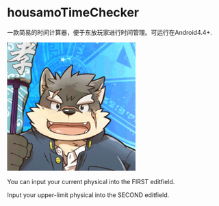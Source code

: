 # housamoTimeChecker
一款简易的时间计算器，便于东放玩家进行时间管理。可运行在Android4.4+. 

<img width="300" height="300" src="https://github.com/AriizumiKW/housamoTimeChecker/blob/master/README_PIC.jpg"/>

You can input your current physical into the FIRST editfield.

Input your upper-limit physical into the SECOND editfield.
